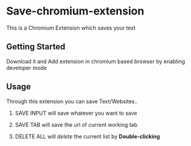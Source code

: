# Save-chromium-extension
This is a Chromium Extension which saves your text 

## Getting Started
Download it and Add extension in chromium based browser by enabling developer mode

## Usage
Through this extension you can save Text/Websites..
<ol>
<li><p>SAVE INPUT will save whatever you want to save</p></li>
<li><p>SAVE TAB will save the url of current working tab</p></li>
<li><p>DELETE ALL will <em>delete</em> the current list by <b>Double-clicking</b></p></li>
</ul>
